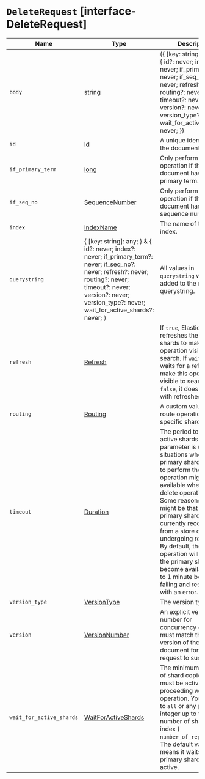 # `DeleteRequest` [interface-DeleteRequest]

| Name | Type | Description |
| - | - | - |
| `body` | string | ({ [key: string]: any; } & { id?: never; index?: never; if_primary_term?: never; if_seq_no?: never; refresh?: never; routing?: never; timeout?: never; version?: never; version_type?: never; wait_for_active_shards?: never; }) | All values in `body` will be added to the request body. |
| `id` | [Id](./Id.md) | A unique identifier for the document. |
| `if_primary_term` | [long](./long.md) | Only perform the operation if the document has this primary term. |
| `if_seq_no` | [SequenceNumber](./SequenceNumber.md) | Only perform the operation if the document has this sequence number. |
| `index` | [IndexName](./IndexName.md) | The name of the target index. |
| `querystring` | { [key: string]: any; } & { id?: never; index?: never; if_primary_term?: never; if_seq_no?: never; refresh?: never; routing?: never; timeout?: never; version?: never; version_type?: never; wait_for_active_shards?: never; } | All values in `querystring` will be added to the request querystring. |
| `refresh` | [Refresh](./Refresh.md) | If `true`, Elasticsearch refreshes the affected shards to make this operation visible to search. If `wait_for`, it waits for a refresh to make this operation visible to search. If `false`, it does nothing with refreshes. |
| `routing` | [Routing](./Routing.md) | A custom value used to route operations to a specific shard. |
| `timeout` | [Duration](./Duration.md) | The period to wait for active shards. This parameter is useful for situations where the primary shard assigned to perform the delete operation might not be available when the delete operation runs. Some reasons for this might be that the primary shard is currently recovering from a store or undergoing relocation. By default, the delete operation will wait on the primary shard to become available for up to 1 minute before failing and responding with an error. |
| `version_type` | [VersionType](./VersionType.md) | The version type. |
| `version` | [VersionNumber](./VersionNumber.md) | An explicit version number for concurrency control. It must match the current version of the document for the request to succeed. |
| `wait_for_active_shards` | [WaitForActiveShards](./WaitForActiveShards.md) | The minimum number of shard copies that must be active before proceeding with the operation. You can set it to `all` or any positive integer up to the total number of shards in the index ( `number_of_replicas+1`). The default value of `1` means it waits for each primary shard to be active. |
